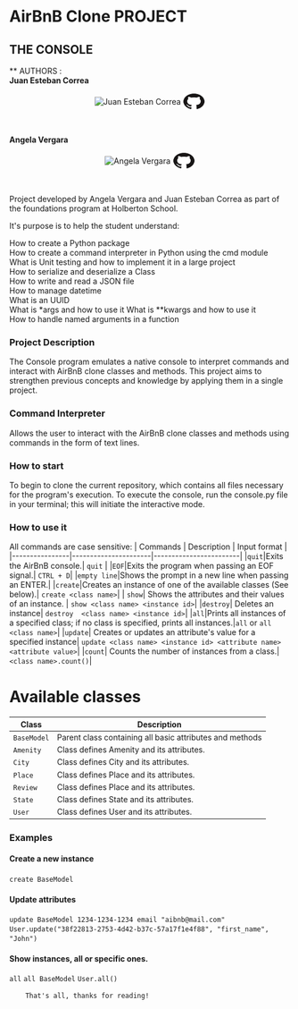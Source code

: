 # AirBnB Clone PROJECT
## THE CONSOLE

** AUTHORS :    
**Juan Esteban Correa**
<p align="center">
	    <img align="center" src="https://avatars.githubusercontent.com/u/85306177?v=4" alt="Juan Esteban Correa" height="80" width="80" />
	      <a href="https://github.com/juanescorreap" target="blank"><img align="center" src="https://raw.githubusercontent.com/devicons/devicon/9f4f5cdb393299a81125eb5127929ea7bfe42889/icons/github/github-original.svg" alt="Github Maria Paula" height="30" width="40" /></a>
  </p> <br>

**Angela Vergara** 

  <p align="center">
      <img align="center" src="https://avatars.githubusercontent.com/u/85180677?v=4" alt="Angela Vergara" height="80" width="80" />
        <a href="https://github.com/anversa-pro" target="blank"><img align="center" src="https://raw.githubusercontent.com/devicons/devicon/9f4f5cdb393299a81125eb5127929ea7bfe42889/icons/github/github-original.svg" alt="Github Angela" height="30" width="40" /></a> 
 </p>  <br>


Project developed by Angela Vergara and Juan Esteban Correa as part of the foundations program at Holberton School.

It's purpose is to help the student understand:

How to create a Python package<br />
How to create a command interpreter in Python using the cmd module<br />
What is Unit testing and how to implement it in a large project<br />
How to serialize and deserialize a Class<br />
How to write and read a JSON file<br />
How to manage datetime<br />
What is an UUID<br />
What is *args and how to use it
What is **kwargs and how to use it<br />
How to handle named arguments in a function<br />

### Project Description
The Console program emulates a native console to interpret commands and interact with AirBnB clone classes and methods.
This project aims to strengthen previous concepts and knowledge by applying them in a single project.

### Command Interpreter
Allows the user to interact with the AirBnB clone classes and methods using commands in the form of text lines.

### How to start
To begin to clone the current repository, which contains all files necessary for the program's execution. 
To execute the console, run the console.py file in your terminal; this will initiate the interactive mode. 

### How to use it
All commands are case sensitive:
|  Commands |         Description         |           Input format         |
|----------------|----------------------|------------------------|
|`quit`|Exits the AirBnB console.| `quit`                |
|`EOF`|Exits the program when passing an EOF signal.| `CTRL + D`|
|`empty line`|Shows the prompt in a new line when passing an ENTER.|
|`create`|Creates an instance of one of the available classes (See below).| `create <class name>`|
| `show`| Shows the attributes and their values of an instance. | `show <class name> <instance id>`| 
|`destroy`| Deletes an instance| `destroy  <class name> <instance id>`|
|`all`|Prints all instances of a specified class; if no class is specified, prints all instances.|`all` or `all <class name>`|
|`update`| Creates or updates an attribute's value for a specified instance| `update <class name> <instance id> <attribute name> <attribute value>`|
|`count`| Counts the number of instances from a class.| `<class name>.count()`|

# Available classes

|  Class |         Description         |
|----------------|----------------------------------------------|
|`BaseModel`| Parent class containing all basic attributes and methods|
|`Amenity`| Class defines Amenity and its attributes.|
|`City`| Class defines City and its attributes.|
|`Place`|  Class defines Place and its attributes.|
|`Review`| Class defines Place and its attributes.|
|`State`| Class defines State and its attributes.|
|`User`| Class defines User and its attributes.|


### Examples
#### Create a new instance
`create BaseModel`
#### Update attributes
`update BaseModel 1234-1234-1234 email "aibnb@mail.com"`
`User.update("38f22813-2753-4d42-b37c-57a17f1e4f88", "first_name", "John")`
#### Show instances, all or specific ones.
`all`
`all BaseModel`
`User.all()`

        That's all, thanks for reading!